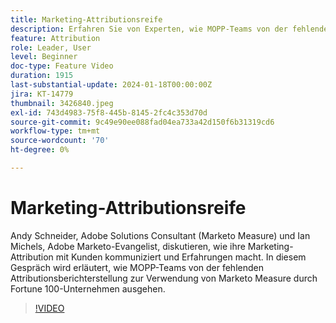 ```yaml
---
title: Marketing-Attributionsreife
description: Erfahren Sie von Experten, wie MOPP-Teams von der fehlenden Attributionsberichterstellung zur Verwendung von Marketo Measure durch Fortune 100-Unternehmen ausgehen.
feature: Attribution
role: Leader, User
level: Beginner
doc-type: Feature Video
duration: 1915
last-substantial-update: 2024-01-18T00:00:00Z
jira: KT-14779
thumbnail: 3426840.jpeg
exl-id: 743d4983-75f8-445b-8145-2fc4c353d70d
source-git-commit: 9c49e90ee088fad04ea733a42d150f6b31319cd6
workflow-type: tm+mt
source-wordcount: '70'
ht-degree: 0%

---
```


# Marketing-Attributionsreife

Andy Schneider, Adobe Solutions Consultant (Marketo Measure) und Ian Michels, Adobe Marketo-Evangelist, diskutieren, wie ihre Marketing-Attribution mit Kunden kommuniziert und Erfahrungen macht. In diesem Gespräch wird erläutert, wie MOPP-Teams von der fehlenden Attributionsberichterstellung zur Verwendung von Marketo Measure durch Fortune 100-Unternehmen ausgehen.

>[!VIDEO](https://video.tv.adobe.com/v/3426840/?learn=on)
